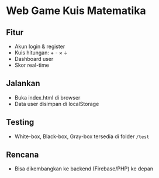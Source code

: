 # Web Game Kuis Matematika

## Fitur
- Akun login & register
- Kuis hitungan: + - × ÷
- Dashboard user
- Skor real-time

## Jalankan
- Buka index.html di browser
- Data user disimpan di localStorage

## Testing
- White-box, Black-box, Gray-box tersedia di folder `/test`

## Rencana
- Bisa dikembangkan ke backend (Firebase/PHP) ke depan